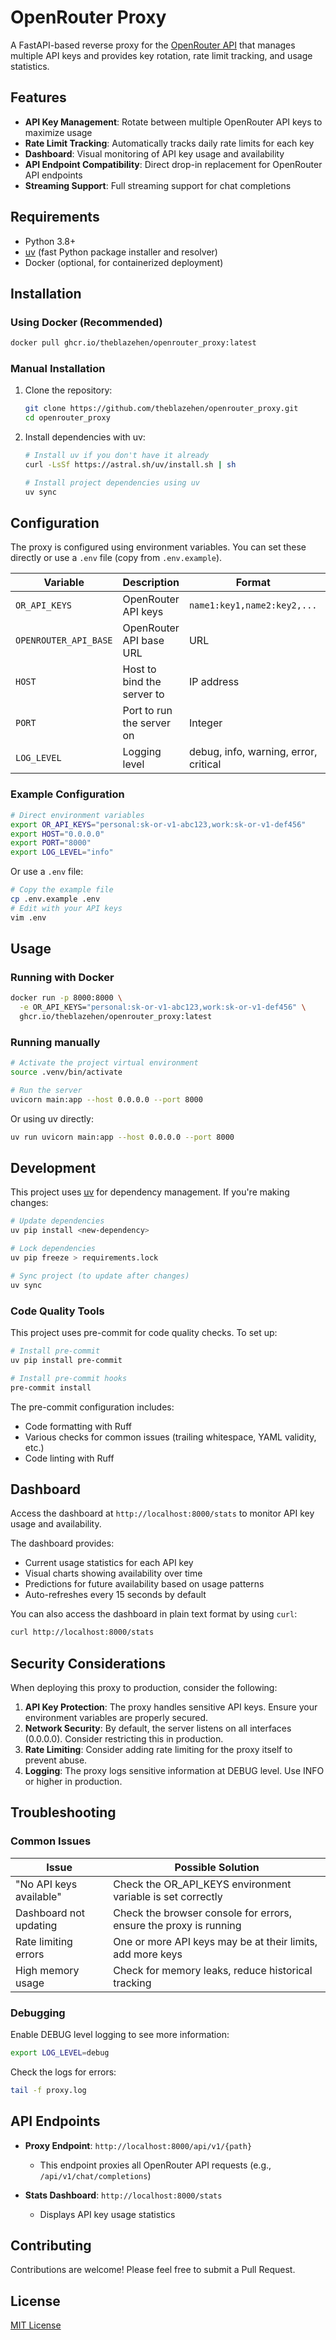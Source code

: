 # OpenRouter Proxy

A FastAPI-based reverse proxy for the [OpenRouter API](https://openrouter.ai/docs) that manages multiple API keys and provides key rotation, rate limit tracking, and usage statistics.

## Features

- **API Key Management**: Rotate between multiple OpenRouter API keys to maximize usage
- **Rate Limit Tracking**: Automatically tracks daily rate limits for each key
- **Dashboard**: Visual monitoring of API key usage and availability
- **API Endpoint Compatibility**: Direct drop-in replacement for OpenRouter API endpoints
- **Streaming Support**: Full streaming support for chat completions

## Requirements

- Python 3.8+
- [uv](https://github.com/astral-sh/uv) (fast Python package installer and resolver)
- Docker (optional, for containerized deployment)

## Installation

### Using Docker (Recommended)

```bash
docker pull ghcr.io/theblazehen/openrouter_proxy:latest
```

### Manual Installation

1. Clone the repository:
   ```bash
   git clone https://github.com/theblazehen/openrouter_proxy.git
   cd openrouter_proxy
   ```

2. Install dependencies with uv:
   ```bash
   # Install uv if you don't have it already
   curl -LsSf https://astral.sh/uv/install.sh | sh

   # Install project dependencies using uv
   uv sync
   ```

## Configuration
The proxy is configured using environment variables. You can set these directly or use a `.env` file (copy from `.env.example`).

| Variable | Description | Format | Default | Required |
|----------|-------------|--------|---------|----------|
| `OR_API_KEYS` | OpenRouter API keys | `name1:key1,name2:key2,...` | None | Yes |
| `OPENROUTER_API_BASE` | OpenRouter API base URL | URL | https://openrouter.ai/api/v1 | No |
| `HOST` | Host to bind the server to | IP address | 0.0.0.0 | No |
| `PORT` | Port to run the server on | Integer | 8000 | No |
| `LOG_LEVEL` | Logging level | debug, info, warning, error, critical | info | No |

### Example Configuration

```bash
# Direct environment variables
export OR_API_KEYS="personal:sk-or-v1-abc123,work:sk-or-v1-def456"
export HOST="0.0.0.0"
export PORT="8000"
export LOG_LEVEL="info"
```

Or use a `.env` file:

```bash
# Copy the example file
cp .env.example .env
# Edit with your API keys
vim .env
```

## Usage

### Running with Docker

```bash
docker run -p 8000:8000 \
  -e OR_API_KEYS="personal:sk-or-v1-abc123,work:sk-or-v1-def456" \
  ghcr.io/theblazehen/openrouter_proxy:latest
```

### Running manually

```bash
# Activate the project virtual environment
source .venv/bin/activate

# Run the server
uvicorn main:app --host 0.0.0.0 --port 8000
```

Or using uv directly:

```bash
uv run uvicorn main:app --host 0.0.0.0 --port 8000
```

## Development

This project uses [uv](https://github.com/astral-sh/uv) for dependency management. If you're making changes:

```bash
# Update dependencies
uv pip install <new-dependency>

# Lock dependencies
uv pip freeze > requirements.lock

# Sync project (to update after changes)
uv sync
```

### Code Quality Tools

This project uses pre-commit for code quality checks. To set up:

```bash
# Install pre-commit
uv pip install pre-commit

# Install pre-commit hooks
pre-commit install
```

The pre-commit configuration includes:
- Code formatting with Ruff
- Various checks for common issues (trailing whitespace, YAML validity, etc.)
- Code linting with Ruff

## Dashboard
Access the dashboard at `http://localhost:8000/stats` to monitor API key usage and availability.

The dashboard provides:
- Current usage statistics for each API key
- Visual charts showing availability over time
- Predictions for future availability based on usage patterns
- Auto-refreshes every 15 seconds by default

You can also access the dashboard in plain text format by using `curl`:

```bash
curl http://localhost:8000/stats
```

## Security Considerations

When deploying this proxy to production, consider the following:

1. **API Key Protection**: The proxy handles sensitive API keys. Ensure your environment variables are properly secured.
2. **Network Security**: By default, the server listens on all interfaces (0.0.0.0). Consider restricting this in production.
3. **Rate Limiting**: Consider adding rate limiting for the proxy itself to prevent abuse.
4. **Logging**: The proxy logs sensitive information at DEBUG level. Use INFO or higher in production.

## Troubleshooting

### Common Issues

| Issue | Possible Solution |
|-------|-------------------|
| "No API keys available" | Check the OR_API_KEYS environment variable is set correctly |
| Dashboard not updating | Check the browser console for errors, ensure the proxy is running |
| Rate limiting errors | One or more API keys may be at their limits, add more keys |
| High memory usage | Check for memory leaks, reduce historical tracking |

### Debugging

Enable DEBUG level logging to see more information:

```bash
export LOG_LEVEL=debug
```

Check the logs for errors:

```bash
tail -f proxy.log
```


## API Endpoints

- **Proxy Endpoint**: `http://localhost:8000/api/v1/{path}`
  - This endpoint proxies all OpenRouter API requests (e.g., `/api/v1/chat/completions`)

- **Stats Dashboard**: `http://localhost:8000/stats`
  - Displays API key usage statistics

## Contributing

Contributions are welcome! Please feel free to submit a Pull Request.

## License

[MIT License](LICENSE)
